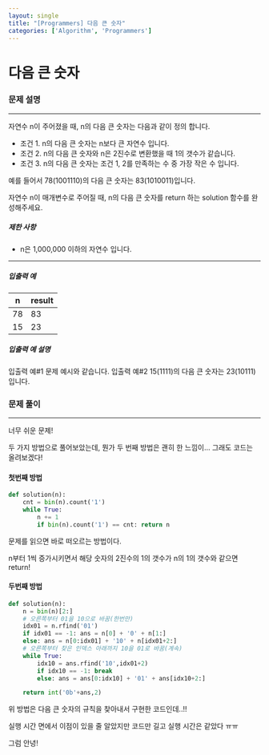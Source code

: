 ```yaml
---
layout: single
title: "[Programmers] 다음 큰 숫자"
categories: ['Algorithm', 'Programmers']
---
```



# 다음 큰 숫자

### 문제 설명

---

자연수 n이 주어졌을 때, n의 다음 큰 숫자는 다음과 같이 정의 합니다.

- 조건 1. n의 다음 큰 숫자는 n보다 큰 자연수 입니다.
- 조건 2. n의 다음 큰 숫자와 n은 2진수로 변환했을 때 1의 갯수가 같습니다.
- 조건 3. n의 다음 큰 숫자는 조건 1, 2를 만족하는 수 중 가장 작은 수 입니다.

예를 들어서 78(1001110)의 다음 큰 숫자는 83(1010011)입니다.

자연수 n이 매개변수로 주어질 때, n의 다음 큰 숫자를 return 하는 solution 함수를 완성해주세요.

##### 제한 사항

- n은 1,000,000 이하의 자연수 입니다.

------

##### 입출력 예

| n    | result |
| ---- | ------ |
| 78   | 83     |
| 15   | 23     |

##### 입출력 예 설명

입출력 예#1
문제 예시와 같습니다.
입출력 예#2
15(1111)의 다음 큰 숫자는 23(10111)입니다.



### 문제 풀이

---

너무 쉬운 문제!

두 가지 방법으로 풀어보았는데, 뭔가 두 번째 방법은 괜히 한 느낌이... 그래도 코드는 올려보겠다!



#### 첫번째 방법

```python
def solution(n):
    cnt = bin(n).count('1')
    while True:
        n += 1
        if bin(n).count('1') == cnt: return n
```



문제를 읽으면 바로 떠오르는 방법이다. 

n부터 1씩 증가시키면서 해당 숫자의 2진수의 1의 갯수가 n의 1의 갯수와 같으면 return!



#### 두번째 방법

```python
def solution(n):
    n = bin(n)[2:]
    # 오른쪽부터 01을 10으로 바꿈(한번만)
    idx01 = n.rfind('01')
    if idx01 == -1: ans = n[0] + '0' + n[1:]
    else: ans = n[0:idx01] + '10' + n[idx01+2:]
    # 오른쪽부터 찾은 인덱스 아래까지 10을 01로 바꿈(계속)
    while True:
        idx10 = ans.rfind('10',idx01+2)
        if idx10 == -1: break
        else: ans = ans[0:idx10] + '01' + ans[idx10+2:]

    return int('0b'+ans,2)
```



위 방법은 다음 큰 숫자의 규칙을 찾아내서 구현한 코드인데..!!

실행 시간 면에서 이점이 있을 줄 알았지만 코드만 길고 실행 시간은 같았다 ㅠㅠ



그럼 안녕!
